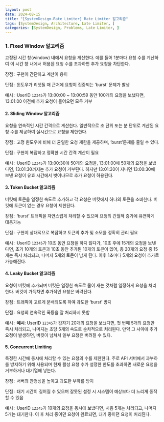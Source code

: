 ```yaml
---
layout: post
date: 2024-08-15
title: "[SystemDesign-Rate Limiter] Rate Limiter 알고리즘"
tags: [SystemDesign, Architecture, Late Limiter, ]
categories: [SystemDesign, Problems, Late Limiter, ]
---
```



### 1. Fixed Window 알고리즘


고정된 시간 창(window) 내에서 요청을 계산한다. 예를 들어 1분마다 요청 수를 계산하여 이 시간 창 내에서 허용된 요청 수를 초과하면 추가 요청을 차단한다. 


장점 : 구현이 간단하고 계산이 용이


단점 : 윈도우가 리셋될 때 근처에 요청이 집중되는 ‘burst’ 문제가 발생


예시 : UserID `12345`가 13:00:00 ~ 13:00:59 동안 100개의 요청을 보냈다면, 13:01:00 이전에 추가 요청이 들어오면 모두 거부


#### 2. Sliding Window 알고리즘


요청을 연속적인 시간 간격으로 계산한다. 일반적으로 초 단위 또는 분 단위로 계산된 요청 수를 제공하여 실시간으로 요청을 제한한다. 


장점 : 고정 윈도우에 비해 더 균일한 요청 제한을 제공하며, ‘burst’문제를 줄일 수 있다.


단점 : 구현이 복잡하고 정확한 시간 간격 계산이 필요


예시 : UserID `12345`가 13:00:30에 50개의 요청을, 13:01:00에 50개의 요청을 보냈다면, 13:01:30까지는 추가 요청이 거부된다. 하지만 13:01:30이 지나면 13:00:30에 보낸 요청이 유효 시간에서 벗어나므로 추가 요청이 허용된다.


#### 3. Token Bucket 알고리즘


버킷에 토큰을 일정한 속도로 추가하고 각 요청은 버킷에서 하나의 토큰을 소비한다. 버킷에 토큰이 없는 경우 요청이 제한된다. 


장점 : ‘burst’ 트래픽을 자연스럽게 처리할 수 있으며 요청의 간헐적 증가에 유연하게 대응가능


단점 : 구현이 상대적으로 복잡하고 토큰의 추가 및 소모를 정확히 관리 필요


예시 : UserID `12345`가 10초 동안 요청을 하지 않다가, 10초 후에 15개의 요청을 보낸다면, 초기 10개의 토큰과 10초 동안 추가된 10개의 토큰이 있어, 총 20개의 요청 중 15개는 즉시 처리되고, 나머지 5개의 토큰이 남게 된다. 이후 1초마다 5개의 요청이 추가로 가능해진다.


#### 4. Leaky Bucket 알고리즘


요청이 버킷에 추가되며 버킷은 일정한 속도로 물이 새는 것처럼 일정하게 요청을 처리한다. 버킷이 가득차면 추가적인 요청은 버려진다. 


장점 : 트래픽이 고르게 분배되도록 하여 과도한 ‘burst’ 방지


단점 : 요청의 연속적인 폭등을 잘 처리하지 못함 


예시 : **예시**: UserID `12345`가 갑자기 20개의 요청을 보냈다면, 첫 번째 5개의 요청만 즉시 처리되고, 나머지는 초당 5개의 속도로 순차적으로 처리된다. 만약 그 사이에 추가 요청이 발생하면, 버킷이 넘쳐서 일부 요청은 버려질 수 있다.


#### 5. Concurrent Limiting


특정한 시간에 동시에 처리할 수 있는 요청의 수를 제한한다. 주로 API 서버에서 과부하를 방지하기 위해 사용되며 현재 활성 요청 수가 설정한 한도를 초과하면 새로운 요청을 거부하거나 대기열에 넣는다. 


장점 : 서버의 안정성을 높이고 과도한 부하를 방지 


단점 : 대기 시간이 길어질 수 있으며 잘못된 설정 시 시스템이 예상보다 더 느리게 동작할 수 있음


예시 : UserID `12345`가 10개의 요청을 동시에 보냈다면, 처음 5개는 처리되고, 나머지 5개는 대기한다. 이 후 처리 중이던 요청이 완료되면, 대기 중이던 요청이 처리된다.

